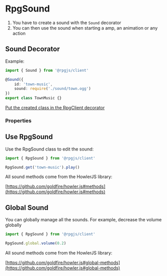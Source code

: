# RpgSound

1. You have to create a sound with the `Sound` decorator
2. You can then use the sound when starting a amp, an animation or any action

## Sound Decorator

Example: 

```ts
import { Sound } from '@rpgjs/client'

@Sound({
    id: 'town-music',
    sound: require('./sound/town.ogg')
})
export class TownMusic {}
```

[Put the created class in the RpgClient decorator](/classes/client.html#rpgclient-decorator)

### Properties 

<!--@include: ../api/Sound.md-->

## Use RpgSound

Use the RpgSound class to edit the sound: 

```ts
import { RpgSound } from '@rpgjs/client'

RpgSound.get('town-music').play()
```

All sound methods come from the HowlerJS library:

[https://github.com/goldfire/howler.js#methods](https://github.com/goldfire/howler.js#methods)

## Global Sound

You can globally manage all the sounds. For example, decrease the volume globally

```ts
import { RpgSound } from '@rpgjs/client'

RpgSound.global.volume(0.2)
```

All sound methods come from the HowlerJS library:

[https://github.com/goldfire/howler.js#global-methods](https://github.com/goldfire/howler.js#global-methods)

